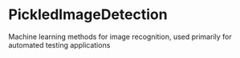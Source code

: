 # PickledImageDetection
Machine learning methods for image recognition, used primarily for automated testing applications
